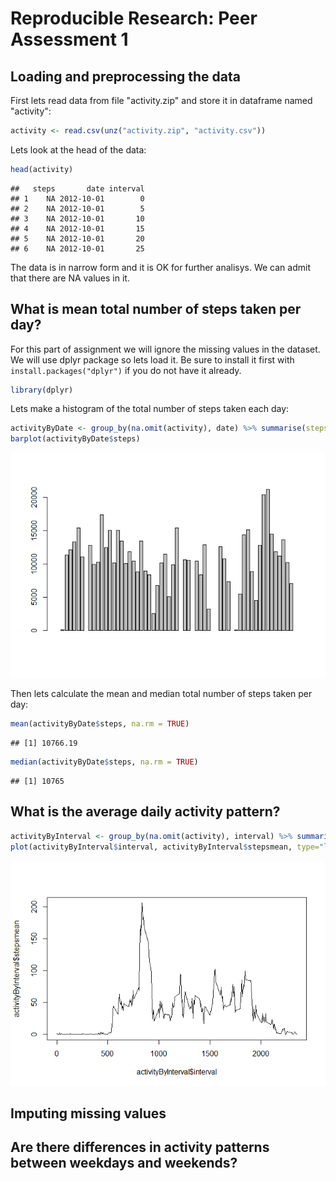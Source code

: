# Reproducible Research: Peer Assessment 1


## Loading and preprocessing the data
First lets read data from file "activity.zip" and store it in dataframe named "activity":

```r
activity <- read.csv(unz("activity.zip", "activity.csv"))
```

Lets look at the head of the data:

```r
head(activity)
```

```
##   steps       date interval
## 1    NA 2012-10-01        0
## 2    NA 2012-10-01        5
## 3    NA 2012-10-01       10
## 4    NA 2012-10-01       15
## 5    NA 2012-10-01       20
## 6    NA 2012-10-01       25
```

The data is in narrow form and it is OK for further analisys. We can admit that there are NA values in it.


## What is mean total number of steps taken per day?
For this part of assignment we will ignore the missing values in the dataset.
We will use dplyr package so lets load it. Be sure to install it first with `install.packages("dplyr")` if you do not have it already.

```r
library(dplyr)
```

Lets make a histogram of the total number of steps taken each day:

```r
activityByDate <- group_by(na.omit(activity), date) %>% summarise(steps = sum(steps))
barplot(activityByDate$steps)
```

![](PA1_template_files/figure-html/unnamed-chunk-4-1.png) 

Then lets calculate the mean and median total number of steps taken per day:

```r
mean(activityByDate$steps, na.rm = TRUE)
```

```
## [1] 10766.19
```

```r
median(activityByDate$steps, na.rm = TRUE)
```

```
## [1] 10765
```
## What is the average daily activity pattern?

```r
activityByInterval <- group_by(na.omit(activity), interval) %>% summarise(stepsmean = mean(steps))
plot(activityByInterval$interval, activityByInterval$stepsmean, type="l")
```

![](PA1_template_files/figure-html/unnamed-chunk-7-1.png) 

## Imputing missing values



## Are there differences in activity patterns between weekdays and weekends?
